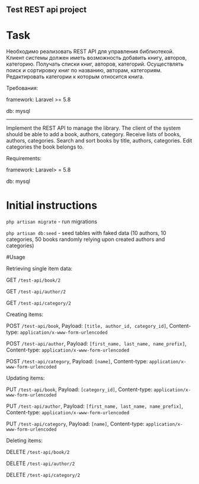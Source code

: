 ## Test REST api project

# Task
Необходимо реализовать REST API для управления библиотекой. Клиент системы должен иметь возможность добавить книгу, авторов, категорию. Получать списки книг, авторов, категорий. Осуществлять поиск и сортировку книг по названию, авторам, категориям. Редактировать категории к которым относится книга.

Требования:

framework: Laravel >= 5.8

db: mysql

--------------------------------------------------------------------------
Implement the REST API to manage the library. The client of the system should be able to add a book, authors, category. Receive lists of books, authors, categories. Search and sort books by title, authors, categories. Edit categories the book belongs to.

Requirements:

framework: Laravel> = 5.8

db: mysql

# Initial instructions
 `php artisan migrate` - run migrations
 
 `php artisan db:seed` - seed tables with faked data (10 authors, 10 categories, 50 books randomly relying upon created authors and categories)
 
 #Usage
 
 Retrieving single item data:
 
 GET `/test-api/book/2`
 
 GET `/test-api/author/2`
 
 GET `/test-api/category/2`
 
 
 Creating items:
 
 POST `/test-api/book`, Payload: `[title, author_id, category_id]`, Content-type: `application/x-www-form-urlencoded`
 
 POST `/test-api/author`, Payload: `[first_name, last_name, name_prefix]`, Content-type: `application/x-www-form-urlencoded`
 
 POST `/test-api/category`, Payload: `[name]`, Content-type: `application/x-www-form-urlencoded`
 
 Updating items:
  
 PUT `/test-api/book`, Payload: `[category_id]`, Content-type: `application/x-www-form-urlencoded`
  
 PUT `/test-api/author`, Payload: `[first_name, last_name, name_prefix]`, Content-type: `application/x-www-form-urlencoded`
  
 PUT `/test-api/category`, Payload: `[name]`, Content-type: `application/x-www-form-urlencoded`
 
 Deleting items:
  
 DELETE `/test-api/book/2`
  
 DELETE `/test-api/author/2`
  
 DELETE `/test-api/category/2`
  
  
 
